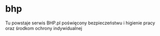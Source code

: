 # bhp
 Tu powstaje serwis BHP.pl poświęcony bezpieczeństwu i higienie pracy oraz środkom ochrony indywidualnej
